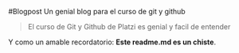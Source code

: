 #Blogpost
Un genial blog para el curso de git y github
> El curso de Git y Github de Platzi es genial y facil de entender

Y como un amable recordatorio: **Este readme.md es un chiste**.
